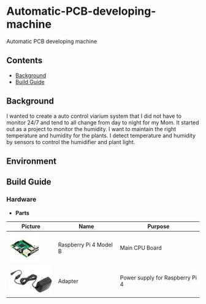 # Automatic-PCB-developing-machine
Automatic PCB developing machine
## Contents

- [Background](#background)
- [Build Guide](#build-guide)

## Background
I wanted to create a auto control viarium system that I did not have to monitor 24/7 and tend to all change from day to night for my Mom. It started out as a project to monitor the humidity. I want to maintain the right temperature and humidity for the plants. I detect temperature and humidity by sensors to control the humidifier and plant light.

## Environment

## Build Guide

### Hardware
- **Parts**

Picture | Name | Purpose
--------|------|---------
|![Piboard](/imgs/pi_board.png)|Raspberry Pi 4 Model B|Main CPU Board|
|![Adapter](/imgs/adapter.png)|Adapter|Power supply for Raspberry Pi 4|
